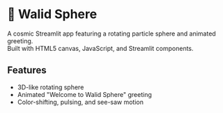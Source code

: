# 🌌 Walid Sphere

A cosmic Streamlit app featuring a rotating particle sphere and animated greeting.  
Built with HTML5 canvas, JavaScript, and Streamlit components.

## Features
- 3D-like rotating sphere
- Animated "Welcome to Walid Sphere" greeting
- Color-shifting, pulsing, and see-saw motion
